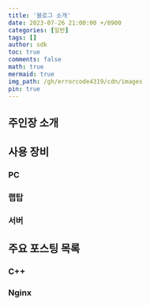 ```yaml
---
title: '블로그 소개'
date: 2023-07-26 21:00:00 +/0900
categories: [일반]
tags: []
author: sdk
toc: true
comments: false 
math: true 
mermaid: true 
img_path: /gh/errorcode4319/cdn/images
pin: true 
---
```



## 주인장 소개


## 사용 장비

### PC

### 랩탑

### 서버 

## 주요 포스팅 목록
### C++


### Nginx 
